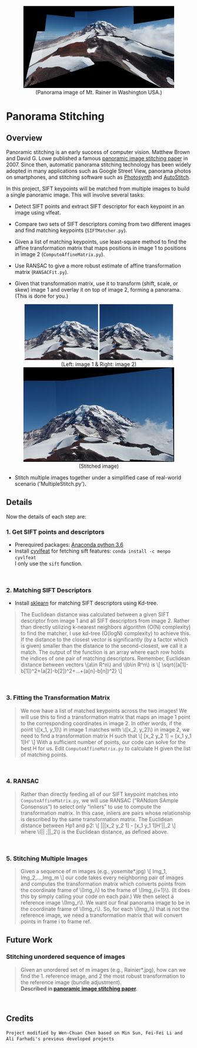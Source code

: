 <center>
<img src="./index_files/AllStitched.png" width="410" >
<br>
(Panorama image of Mt. Rainer in Washington USA.)
</center>

# Panorama Stitching

## Overview
Panoramic stitching is an early success of computer vision. Matthew Brown and David G. Lowe published a famous [panoramic image stitching paper](http://www.cs.ubc.ca/~lowe/papers/07brown.pdf) in 2007. Since then, automatic panorama stitching technology has been widely adopted in many applications such as Google Street View, panorama photos on smartphones, and stitching software such as [Photosynth](http://photosynth.net/) and [AutoStitch](http://cs.bath.ac.uk/brown/autostitch/autostitch.html).

In this project, SIFT keypoints will be matched from multiple images to build a single panoramic image. This will involve several tasks:

* Detect SIFT points and extract SIFT descriptor for each keypoint in an image using vlfeat.


* Compare two sets of SIFT descriptors coming from two different images and find matching keypoints (`SIFTMatcher.py`).


* Given a list of matching keypoints, use least-square method to find the affine transformation matrix that maps positions in image 1 to positions in image 2 (`ComputeAffineMatrix.py`).


* Use RANSAC to give a more robust estimate of affine transformation matrix (`RANSACFit.py`).


* Given that transformation matrix, use it to transform (shift, scale, or skew) image 1 and overlay it on top of image 2, forming a panorama. (This is done for you.)
<center>
<img src="./index_files/Rainier1.png" width="200" >
<img src="./index_files/Rainier2.png" width="200" >
<br>
(Left: image 1 & Right: image 2)
<br>
<img src="./index_files/Stitched.png" width="410" >
<br>
(Stitched image)
</center>

* Stitch multiple images together under a simplified case of real-world scenario ('MultipleStitch.py').

## Details
Now the details of each step are:

### 1. Get SIFT points and descriptors
* Prerequired packages: [Anaconda python 3.6](https://www.anaconda.com/download/)<br>
* Install [cyvlfeat](https://github.com/menpo/cyvlfeat) for fetching sift features: `conda install -c menpo cyvlfeat`<br>
I only use the `sift` function.

<br>


### 2. Matching SIFT Descriptors
* Install [sklearn](https://scikit-learn.org/stable/) for matching SIFT descriptors using Kd-tree.<br>
> The Euclidean distance was calculated between a given SIFT descriptor from image 1 and all SIFT descriptors from image 2. Rather than directly utilizing k-nearest neighbors algorithm (O(N) complexity) to find the matcher, I use kd-tree (O(logN) complexity) to achieve this. If the distance to the closest vector is significantly (by a factor which is given) smaller than the distance to the second-closest, we call it a match. The output of the function is an array where each row holds the indices of one pair of matching descriptors.
Remember, Euclidean distance between vectors \\(a\in R^n\\) and \\(b\in R^n\\) is
\\[
\sqrt{(a[1]-b[1])^2+(a[2]-b[2])^2+...+(a[n]-b[n])^2}
\\]

<br>

### 3. Fitting the Transformation Matrix
> We now have a list of matched keypoints across the two images! We will use this to find a transformation
matrix that maps an image 1 point to the corresponding coordinates in image 2. In other words, if the point
\\([x_1, y_1]\\) in image 1 matches with \\([x_2, y_2]\\) in image 2, we need to find a transformation matrix H such that
\\[
[x_2 y_2 1] = [x_1 y_1 1]H'
\\]
With a sufficient number of points, our code can solve for the best H for us. Edit `ComputeAffineMatrix.py` to calculate H given the list of matching points.<br>

<br>

### 4. RANSAC
> Rather than directly feeding all of our SIFT keypoint matches into `ComputeAffineMatrix.py`, we will use RANSAC (“RANdom SAmple Consensus”) to select only “inliers” to use to compute the transformation matrix. In this case, inliers are pairs whose relationship is described by the same transformation matrix. The Euclidean distance between Hp1 and p2:
\\[
\||[x_2 y_2 1] - [x_1 y_1 1]H'\||_2
\\]
where \\(\|| \;\||_2\\) is the Euclidean distance, as defined above.

<br>

### 5. Stitching Multiple Images
> Given a sequence of m images (e.g., yosemite\*.jpg)
\\[
Img_1, Img_2,...,Img_m
\\]
our code takes every neighboring pair of images and computes the transformation matrix which converts points from the coordinate frame of \\(Img_i\\) to the frame of \\(Img_{i+1}\\). (It does this by simply calling your code on each pair.)
We then select a reference image \\(Img_r\\). We want our final panorama image to be in the coordinate frame of \\(Img_r\\). So, for each \\(Img_i\\) that is not the reference image, we need a transformation matrix that will convert points in frame i to frame ref. <br>

## Future Work
### Stitching unordered sequence of images
> Given an unordered set of m images (e.g., Rainier\*.jpg), how can we find the 1. reference image, and 2 the most robust transformation to the reference image (bundle adjustment).<br>
**Described in [panoramic image stitching paper](http://www.cs.ubc.ca/~lowe/papers/07brown.pdf).**
<br>

## Credits
	Project modified by Wen-Chuan Chen based on Min Sun, Fei-Fei Li and Ali Farhadi's previous developed projects

